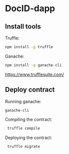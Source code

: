 # DocID-dapp

## Install tools

Truffle:
```bash
npm install -g truffle
```

Ganache:
```bash
npm install -g ganache-cli
```

https://www.trufflesuite.com/

## Deploy contract

Running ganache:
```bash
ganache-cli
```

Compiling the contract:
```bash
 truffle compile
 ```
 
 Deploying the contract:
```bash
 truffle migrate
 ```
